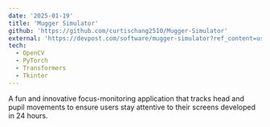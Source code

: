 ```yaml
---
date: '2025-01-19'
title: 'Mugger Simulator'
github: 'https://github.com/curtischang2510/Mugger-Simulator'
external: 'https://devpost.com/software/mugger-simulator?ref_content=user-portfolio&ref_feature=in_progress'
tech:
  - OpenCV
  - PyTorch
  - Transformers
  - Tkinter
---
```


A fun and innovative focus-monitoring application that tracks head and pupil movements to ensure users stay attentive to their screens developed in 24 hours.
